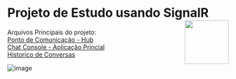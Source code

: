 <h1> Projeto de Estudo usando SignalR <img src="https://cdn.jsdelivr.net/gh/devicons/devicon/icons/csharp/csharp-original.svg"  align="right" height="100em"/></h1>


Arquivos Principais do projeto:
<br>
<a href="https://github.com/pedrh77/ChatRealTime/blob/master/ChatRealTimeServer/ChatRealTimeServer/Config/Hub.cs">Ponto de Comunicação - Hub</a>
<br>
<a href="https://github.com/pedrh77/ChatRealTime/blob/master/ChatRealTimeClient/ChatRealTimeClient/Program.cs">Chat Console - Aplicação Princial</a>
<br>
<a href='https://github.com/pedrh77/ChatRealTime/blob/master/ChatRealTimeClient/ChatRealTimeClient/history-Pedro-12.01.24.02.56.29.txt'> Historico de Conversas</a>

![image](https://github.com/pedrh77/ChatRealTime/assets/66256107/7df7f491-7fe0-4b25-bf99-2e8747392713)
